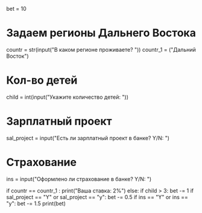 bet = 10

# Задаем регионы Дальнего Востока
countr = str(input("В каком регионе проживаете? "))
countr_1 = ("Дальний Восток")


# Кол-во детей
child = int(input("Укажите количество детей: "))

# Зарплатный проект
sal_project = input("Есть ли зарплатный проект в  банке? Y/N: ")

# Страхование
ins = input("Оформлено ли страхование в банке? Y/N: ")

if countr == countr_1 :
  print("Ваша ставка: 2%")
else:
  if child > 3:
    bet -= 1
  if sal_project == "Y" or sal_project == "y":
    bet -= 0.5
  if ins == "Y" or ins == "y":
    bet -= 1.5
  print(bet)
